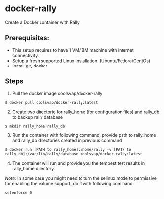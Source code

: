 docker-rally
============

Create a Docker container with Rally


Prerequisites:
--------------
- This setup requires to have 1 VM/ BM machine with internet connectivity.
- Setup a fresh supported Linux installation. (Ubuntu/Fedora/CentOs)
- Install git, docker

Steps
-----
1. Pull the docker image coolsvap/docker-rally
```
$ docker pull coolsvap/docker-rally:latest
```
2. Create two directorie  for rally_home (for configuration files) and rally_db to backup rally database
```
$ mkdir rally_home rally_db
```
3. Run the container with following command, provide path to rally_home and rally_db directories created in previous command

```
$ docker run [PATH to rally_home]:/home/rally -v [PATH to rally_db]:/var/lib/rally/database coolsvap/docker-rally:latest
```

4. The container will run and provide you the tempest test results in rally_home directory.

*Note:* In some case you might need to turn the selinux mode to permissive for enabling the volume support, do it with following command.

```
setenforce 0
```
